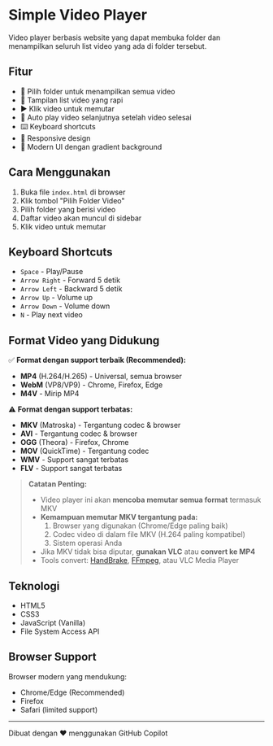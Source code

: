 # Simple Video Player

Video player berbasis website yang dapat membuka folder dan menampilkan seluruh list video yang ada di folder tersebut.

## Fitur

- 📁 Pilih folder untuk menampilkan semua video
- 📝 Tampilan list video yang rapi
- ▶️ Klik video untuk memutar
- 🔄 Auto play video selanjutnya setelah video selesai
- ⌨️ Keyboard shortcuts
- 📱 Responsive design
- 🎨 Modern UI dengan gradient background

## Cara Menggunakan

1. Buka file `index.html` di browser
2. Klik tombol "Pilih Folder Video"
3. Pilih folder yang berisi video
4. Daftar video akan muncul di sidebar
5. Klik video untuk memutar

## Keyboard Shortcuts

- `Space` - Play/Pause
- `Arrow Right` - Forward 5 detik
- `Arrow Left` - Backward 5 detik
- `Arrow Up` - Volume up
- `Arrow Down` - Volume down
- `N` - Play next video

## Format Video yang Didukung

✅ **Format dengan support terbaik (Recommended):**
- **MP4** (H.264/H.265) - Universal, semua browser
- **WebM** (VP8/VP9) - Chrome, Firefox, Edge
- **M4V** - Mirip MP4

⚠️ **Format dengan support terbatas:**
- **MKV** (Matroska) - Tergantung codec & browser
- **AVI** - Tergantung codec & browser
- **OGG** (Theora) - Firefox, Chrome
- **MOV** (QuickTime) - Tergantung codec
- **WMV** - Support sangat terbatas
- **FLV** - Support sangat terbatas

> **Catatan Penting:** 
> - Video player ini akan **mencoba memutar semua format** termasuk MKV
> - **Kemampuan memutar MKV tergantung pada:**
>   1. Browser yang digunakan (Chrome/Edge paling baik)
>   2. Codec video di dalam file MKV (H.264 paling kompatibel)
>   3. Sistem operasi Anda
> - Jika MKV tidak bisa diputar, **gunakan VLC** atau **convert ke MP4**
> - Tools convert: [HandBrake](https://handbrake.fr/), [FFmpeg](https://ffmpeg.org/), atau VLC Media Player

## Teknologi

- HTML5
- CSS3
- JavaScript (Vanilla)
- File System Access API

## Browser Support

Browser modern yang mendukung:
- Chrome/Edge (Recommended)
- Firefox
- Safari (limited support)

---

Dibuat dengan ❤️ menggunakan GitHub Copilot
